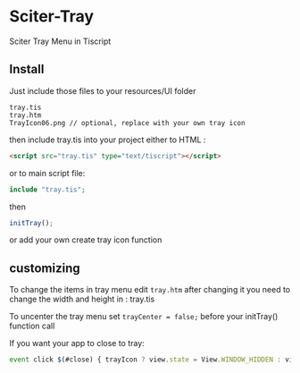 # Sciter-Tray
Sciter Tray Menu in Tiscript


## Install
Just include those files to your resources/UI folder
```
tray.tis
tray.htm
TrayIcon06.png // optional, replace with your own tray icon
```
then include tray.tis into your project either
to HTML :
```html
<script src="tray.tis" type="text/tiscript"></script>
```
or to main script file:
```php
include "tray.tis";
```
then
```js
initTray();
```
or add your own create tray icon function


## customizing

To change the items in tray menu edit `tray.htm`
after changing it you need to change the width and height in : tray.tis

To uncenter the tray menu set `trayCenter = false;`
before your initTray() function call

If you want your app to close to tray:
```js
event click $(#close) { trayIcon ? view.state = View.WINDOW_HIDDEN : view.close(); }
```
